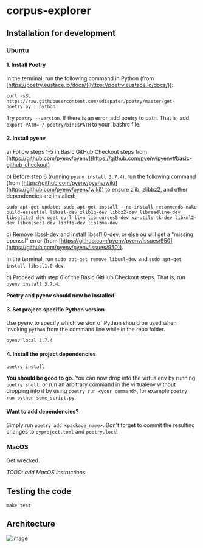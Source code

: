 # corpus-explorer

## Installation for development

### Ubuntu


#### 1. Install Poetry

In the terminal, run the following command in Python
(from [https://poetry.eustace.io/docs/](https://poetry.eustace.io/docs/)):

`curl -sSL https://raw.githubusercontent.com/sdispater/poetry/master/get-poetry.py | python`

Try `poetry --version`. If there is an error, add poetry to path.
That is, add `export PATH=~/.poetry/bin:$PATH` to your .bashrc file.


#### 2. Install pyenv

a) Follow steps 1-5 in Basic GitHub Checkout steps from
[https://github.com/pyenv/pyenv](https://github.com/pyenv/pyenv#basic-github-checkout)

b) Before step 6 (running `pyenv install 3.7.4`), run the following command
(from [https://github.com/pyenv/pyenv/wiki](https://github.com/pyenv/pyenv/wiki))
to ensure zlib, zlibbz2, and other dependencies are installed:

`sudo apt-get update; sudo apt-get install --no-install-recommends make build-essential libssl-dev zlib1g-dev libbz2-dev libreadline-dev libsqlite3-dev wget curl llvm libncurses5-dev xz-utils tk-dev libxml2-dev libxmlsec1-dev libffi-dev liblzma-dev`

c) Remove libssl-dev and install libssl1.0-dev, or else ou will get a "missing openssl" error
(from [https://github.com/pyenv/pyenv/issues/950](https://github.com/pyenv/pyenv/issues/950)).

In the terminal, run `sudo apt-get remove libssl-dev` and `sudo apt-get install libssl1.0-dev`.

d) Proceed with step 6 of the Basic GitHub Checkout steps. That is, run `pyenv install 3.7.4`.

**Poetry and pyenv should now be installed!**


#### 3. Set project-specific Python version

Use pyenv to specify which version of Python should be used when invoking
`python` from the command line while in the repo folder.

`pyenv local 3.7.4`


#### 4. Install the project dependencies

`poetry install`

**You should be good to go.** You can now drop into the virtualenv by running
`poetry shell`, or run an arbitrary command in the virtualenv without dropping
into it by using `poetry run <your_command>`, for example `poetry run python
some_script.py`.


#### Want to add dependencies?

Simply run `poetry add <package_name>`. Don't forget to commit the resulting
changes to `pyproject.toml` and `poetry.lock`!


### MacOS

Get wrecked.

*TODO: add MacOS instructions*


## Testing the code

`make test`


## Architecture

![image](https://user-images.githubusercontent.com/5240492/68536204-082ada00-0304-11ea-979c-052883fa2484.png)
